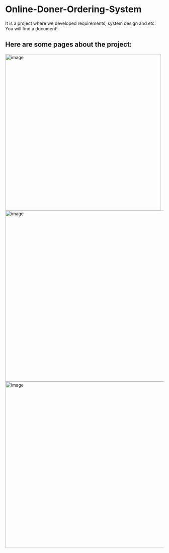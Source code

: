 # Online-Doner-Ordering-System
It is a project where we developed requirements, system design and etc. You will find a document!

## Here are some pages about the project:

<img width="495" alt="image" src="https://user-images.githubusercontent.com/48598974/227781781-34375966-5ce4-452f-b55f-36a1d96f46c5.png">


<img width="543" alt="image" src="https://user-images.githubusercontent.com/48598974/227781725-3e1e8533-949b-4e8d-a2e2-88a13c789e7f.png">

<img width="527" alt="image" src="https://user-images.githubusercontent.com/48598974/227781762-811bf769-886e-47bd-afa6-38300c4731d6.png">
